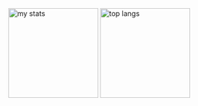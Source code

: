 <div>
  <img alt="my stats" align="center" height="180em" src="https://github-readme-stats.vercel.app/api?username=gabrieldbn&show_icons=true&theme=holi"/>

  <img alt="top langs" align="center" height="180em" src="https://github-readme-stats.vercel.app/api/top-langs/?username=gabrieldbn&layout=donut&theme=holi"/>
</div>
